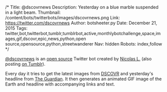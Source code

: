 /*
Title: @dscovrnews
Description: Yesterday on a blue marble suspended in a light beam.
Thumbnail: /content/bots/twitterbots/images/dscovrnews.png
Link: https://twitter.com/dscovrnews
Author: botsheeter.py
Date: December 21, 2015
Tags: twitter,bot,twitterbot,tumblr,tumblrbot,active,monthlybotchallenge,space,images,gif,dscovr,epic,news,python,open source,opensource,python,streetwanderer
Nav: hidden
Robots: index,follow
*/

[@dscovrnews](https://twitter.com/dscovrnews) is an [open source](https://github.com/StreetWanderer/yesterdayWorld) Twitter bot created by [Nicolas L.](https://twitter.com/streetwanderer) (also posting [on Tumblr](http://yesterdaybot.tumblr.com/)). 

Every day it tries to get the latest images from [DSCOVR](http://www.nesdis.noaa.gov/DSCOVR/) and yesterday's headline from [The Guardian](http://www.theguardian.com/). It then generates an animated GIF image of the Earth and headline with accompanying links and text.
